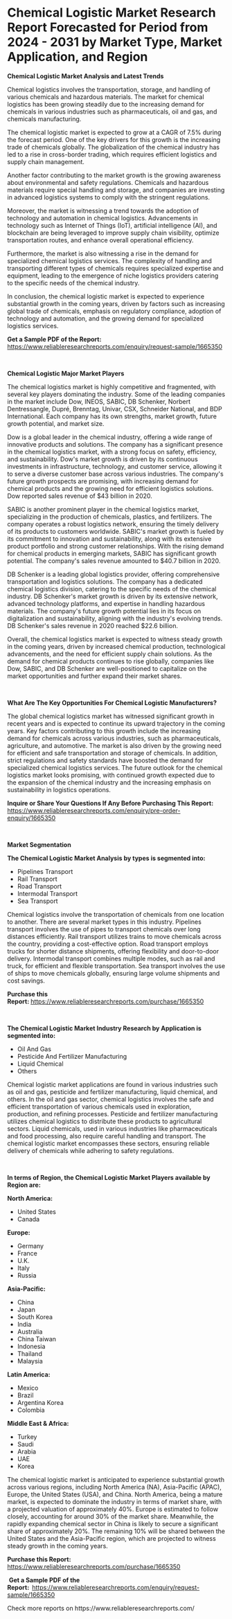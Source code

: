 <p><h1>Chemical Logistic Market Research Report Forecasted for Period from 2024 -  2031 by Market Type, Market Application, and Region</h1></p><p><strong>Chemical Logistic Market Analysis and Latest Trends</strong></p>
<p><p>Chemical logistics involves the transportation, storage, and handling of various chemicals and hazardous materials. The market for chemical logistics has been growing steadily due to the increasing demand for chemicals in various industries such as pharmaceuticals, oil and gas, and chemicals manufacturing.</p><p>The chemical logistic market is expected to grow at a CAGR of 7.5% during the forecast period. One of the key drivers for this growth is the increasing trade of chemicals globally. The globalization of the chemical industry has led to a rise in cross-border trading, which requires efficient logistics and supply chain management.</p><p>Another factor contributing to the market growth is the growing awareness about environmental and safety regulations. Chemicals and hazardous materials require special handling and storage, and companies are investing in advanced logistics systems to comply with the stringent regulations.</p><p>Moreover, the market is witnessing a trend towards the adoption of technology and automation in chemical logistics. Advancements in technology such as Internet of Things (IoT), artificial intelligence (AI), and blockchain are being leveraged to improve supply chain visibility, optimize transportation routes, and enhance overall operational efficiency.</p><p>Furthermore, the market is also witnessing a rise in the demand for specialized chemical logistics services. The complexity of handling and transporting different types of chemicals requires specialized expertise and equipment, leading to the emergence of niche logistics providers catering to the specific needs of the chemical industry.</p><p>In conclusion, the chemical logistic market is expected to experience substantial growth in the coming years, driven by factors such as increasing global trade of chemicals, emphasis on regulatory compliance, adoption of technology and automation, and the growing demand for specialized logistics services.</p></p>
<p><strong>Get a Sample PDF of the Report:&nbsp;</strong> <a href="https://www.reliableresearchreports.com/enquiry/request-sample/1665350">https://www.reliableresearchreports.com/enquiry/request-sample/1665350</a></p>
<p>&nbsp;</p>
<p><strong>Chemical Logistic Major Market Players</strong></p>
<p><p>The chemical logistics market is highly competitive and fragmented, with several key players dominating the industry. Some of the leading companies in the market include Dow, INEOS, SABIC, DB Schenker, Norbert Dentressangle, Dupré, Brenntag, Univar, CSX, Schneider National, and BDP International. Each company has its own strengths, market growth, future growth potential, and market size.</p><p>Dow is a global leader in the chemical industry, offering a wide range of innovative products and solutions. The company has a significant presence in the chemical logistics market, with a strong focus on safety, efficiency, and sustainability. Dow's market growth is driven by its continuous investments in infrastructure, technology, and customer service, allowing it to serve a diverse customer base across various industries. The company's future growth prospects are promising, with increasing demand for chemical products and the growing need for efficient logistics solutions. Dow reported sales revenue of $43 billion in 2020.</p><p>SABIC is another prominent player in the chemical logistics market, specializing in the production of chemicals, plastics, and fertilizers. The company operates a robust logistics network, ensuring the timely delivery of its products to customers worldwide. SABIC's market growth is fueled by its commitment to innovation and sustainability, along with its extensive product portfolio and strong customer relationships. With the rising demand for chemical products in emerging markets, SABIC has significant growth potential. The company's sales revenue amounted to $40.7 billion in 2020.</p><p>DB Schenker is a leading global logistics provider, offering comprehensive transportation and logistics solutions. The company has a dedicated chemical logistics division, catering to the specific needs of the chemical industry. DB Schenker's market growth is driven by its extensive network, advanced technology platforms, and expertise in handling hazardous materials. The company's future growth potential lies in its focus on digitalization and sustainability, aligning with the industry's evolving trends. DB Schenker's sales revenue in 2020 reached $22.6 billion.</p><p>Overall, the chemical logistics market is expected to witness steady growth in the coming years, driven by increased chemical production, technological advancements, and the need for efficient supply chain solutions. As the demand for chemical products continues to rise globally, companies like Dow, SABIC, and DB Schenker are well-positioned to capitalize on the market opportunities and further expand their market shares.</p></p>
<p>&nbsp;</p>
<p><strong>What Are The Key Opportunities For Chemical Logistic Manufacturers?</strong></p>
<p><p>The global chemical logistics market has witnessed significant growth in recent years and is expected to continue its upward trajectory in the coming years. Key factors contributing to this growth include the increasing demand for chemicals across various industries, such as pharmaceuticals, agriculture, and automotive. The market is also driven by the growing need for efficient and safe transportation and storage of chemicals. In addition, strict regulations and safety standards have boosted the demand for specialized chemical logistics services. The future outlook for the chemical logistics market looks promising, with continued growth expected due to the expansion of the chemical industry and the increasing emphasis on sustainability in logistics operations.</p></p>
<p><strong>Inquire or Share Your Questions If Any Before Purchasing This Report:</strong> <a href="https://www.reliableresearchreports.com/enquiry/pre-order-enquiry/1665350">https://www.reliableresearchreports.com/enquiry/pre-order-enquiry/1665350</a></p>
<p>&nbsp;</p>
<p><strong>Market Segmentation</strong></p>
<p><strong>The Chemical Logistic Market Analysis by types is segmented into:</strong></p>
<p><ul><li>Pipelines Transport</li><li>Rail Transport</li><li>Road Transport</li><li>Intermodal Transport</li><li>Sea Transport</li></ul></p>
<p><p>Chemical logistics involve the transportation of chemicals from one location to another. There are several market types in this industry. Pipelines transport involves the use of pipes to transport chemicals over long distances efficiently. Rail transport utilizes trains to move chemicals across the country, providing a cost-effective option. Road transport employs trucks for shorter distance shipments, offering flexibility and door-to-door delivery. Intermodal transport combines multiple modes, such as rail and truck, for efficient and flexible transportation. Sea transport involves the use of ships to move chemicals globally, ensuring large volume shipments and cost savings.</p></p>
<p><strong>Purchase this Report:&nbsp;</strong><a href="https://www.reliableresearchreports.com/purchase/1665350">https://www.reliableresearchreports.com/purchase/1665350</a></p>
<p>&nbsp;</p>
<p><strong>The Chemical Logistic Market Industry Research by Application is segmented into:</strong></p>
<p><ul><li>Oil And Gas</li><li>Pesticide And Fertilizer Manufacturing</li><li>Liquid Chemical</li><li>Others</li></ul></p>
<p><p>Chemical logistic market applications are found in various industries such as oil and gas, pesticide and fertilizer manufacturing, liquid chemical, and others. In the oil and gas sector, chemical logistics involves the safe and efficient transportation of various chemicals used in exploration, production, and refining processes. Pesticide and fertilizer manufacturing utilizes chemical logistics to distribute these products to agricultural sectors. Liquid chemicals, used in various industries like pharmaceuticals and food processing, also require careful handling and transport. The chemical logistic market encompasses these sectors, ensuring reliable delivery of chemicals while adhering to safety regulations.</p></p>
<p>&nbsp;</p>
<p><strong>In terms of Region, the Chemical Logistic Market Players available by Region are:</strong></p>
<p>
    <p> <strong> North America: </strong>
        <ul>
            <li>United States</li>
            <li>Canada</li>
        </ul>
        </p> 
    <p> <strong> Europe: </strong>
        <ul>
            <li>Germany</li>
            <li>France</li>
            <li>U.K.</li>
            <li>Italy</li>
            <li>Russia</li>
        </ul>
        </p> 
    <p> <strong> Asia-Pacific: </strong>
        <ul>
            <li>China</li>
            <li>Japan</li>
            <li>South Korea</li>
            <li>India</li>
            <li>Australia</li>
            <li>China Taiwan</li>
            <li>Indonesia</li>
            <li>Thailand</li>
            <li>Malaysia</li>
        </ul>
        </p> 
    <p> <strong> Latin America: </strong>
        <ul>
            <li>Mexico</li>
            <li>Brazil</li>
            <li>Argentina Korea</li>
            <li>Colombia</li>
        </ul>
        </p> 
    <p> <strong> Middle East & Africa: </strong>
        <ul>
            <li>Turkey</li>
            <li>Saudi</li>
            <li>Arabia</li>
            <li>UAE</li>
            <li>Korea</li>
        </ul>
    </p>
    </p>
<p><p>The chemical logistic market is anticipated to experience substantial growth across various regions, including North America (NA), Asia-Pacific (APAC), Europe, the United States (USA), and China. North America, being a mature market, is expected to dominate the industry in terms of market share, with a projected valuation of approximately 40%. Europe is estimated to follow closely, accounting for around 30% of the market share. Meanwhile, the rapidly expanding chemical sector in China is likely to secure a significant share of approximately 20%. The remaining 10% will be shared between the United States and the Asia-Pacific region, which are projected to witness steady growth in the coming years.</p></p>
<p><strong>Purchase this Report: </strong><a href="https://www.reliableresearchreports.com/purchase/1665350">https://www.reliableresearchreports.com/purchase/1665350</a></p>
<p>&nbsp;<strong>Get a Sample PDF of the Report:&nbsp;&nbsp;</strong><a href="https://www.reliableresearchreports.com/enquiry/request-sample/1665350">https://www.reliableresearchreports.com/enquiry/request-sample/1665350</a></p>
<p><strong></strong></p>
<p>Check more reports on https://www.reliableresearchreports.com/</p>